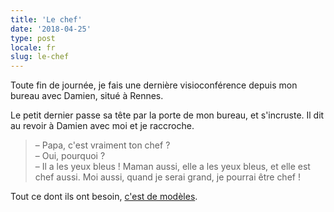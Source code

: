 ```yaml
---
title: 'Le chef'
date: '2018-04-25'
type: post
locale: fr
slug: le-chef
---
```


Toute fin de journée, je fais une dernière visioconférence depuis mon bureau avec Damien, situé à Rennes.

<!-- more -->

Le petit dernier passe sa tête par la porte de mon bureau, et s'incruste. Il dit au revoir à Damien avec moi et je raccroche.

> – Papa, c'est vraiment ton chef ?  
> – Oui, pourquoi ?  
> – Il a les yeux bleus ! Maman aussi, elle a les yeux bleus, et elle est chef aussi. Moi aussi, quand je serai grand, je pourrai être chef !

Tout ce dont ils ont besoin, [c'est de modèles](http://www.lunarbaboon.com/comics/doctor-1.html "&quot;Doctor!&quot; par LunarBaboon").